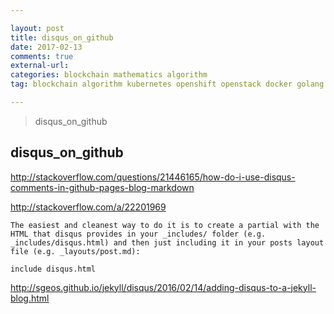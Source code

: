 ```yaml
---

layout: post
title: disqus_on_github
date: 2017-02-13 
comments: true
external-url:
categories: blockchain mathematics algorithm 
tag: blockchain algorithm kubernetes openshift openstack docker golang

---
```

> disqus_on_github 

## disqus_on_github

http://stackoverflow.com/questions/21446165/how-do-i-use-disqus-comments-in-github-pages-blog-markdown

http://stackoverflow.com/a/22201969

```
The easiest and cleanest way to do it is to create a partial with the HTML that disqus provides in your _includes/ folder (e.g. _includes/disqus.html) and then just including it in your posts layout file (e.g. _layouts/post.md):

include disqus.html
```
http://sgeos.github.io/jekyll/disqus/2016/02/14/adding-disqus-to-a-jekyll-blog.html

